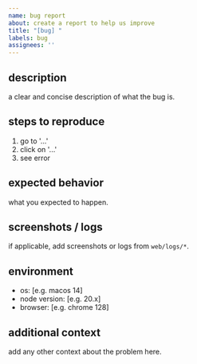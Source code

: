 ```yaml
---
name: bug report
about: create a report to help us improve
title: "[bug] "
labels: bug
assignees: ''
---
```


## description
a clear and concise description of what the bug is.

## steps to reproduce
1. go to '...'
2. click on '...'
3. see error

## expected behavior
what you expected to happen.

## screenshots / logs
if applicable, add screenshots or logs from `web/logs/*`.

## environment
- os: [e.g. macos 14]
- node version: [e.g. 20.x]
- browser: [e.g. chrome 128]

## additional context
add any other context about the problem here.


